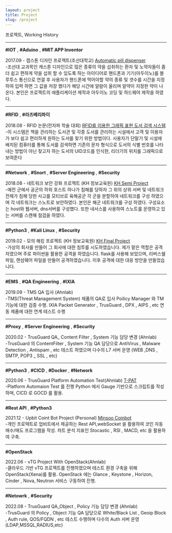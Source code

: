 ```yaml
---
layout: project
title: Project
slug: /project
---
```

프로젝트, Working History
<br />

------
**#IOT** , **#Aduino** , **#MIT APP Inventor** 

2017.09 - 캡스톤 디자인 프로젝트(조선대학교) [Automatic pill dispenser](https://1drv.ms/p/s!Aj3nsRarR3twh26VWGmkwj183af6?e=JiV6sC)
<br />
-조선대 교과목인 캐스톤 디자인으로 많은 종류의 약을 섭취하는 환자 및 노약자들이 좀 더 쉽고 편하게 약을 섭취 할 수 있도록 하는 아이디어로 핸드폰과 기기(아두이노)를 블루투스 통신으로 연결 후 사용자가 핸드폰에 먹어야할 약의 종류 및 갯수를 시간을 지정하여 입력 하면 그 값을 저장 했다가 해당 시간에 알람이 울리며 알약이 지정한 약이 나온다. 본인은 프로젝트의 애플리케이션 제작과 아두이노 코딩 및 하드웨어 제작을 하였다.
<br />

------

**#RFID** , **#라즈베리파이**

2018.08 - RFID 논문(전자파 학술 대회) [RFID를 이용한 그래픽 표현 도서 검색 시스템](https://1drv.ms/p/s!Aj3nsRarR3tw011hJZ8Id88aUCv4?e=aV7wND)
<br />
-이 시스템은 책을 관리하는 도서관 및 각종 도서를 관리하는 시설에서 고객 및 이용자가 보다 쉽고 편리하게 원하는 도서를 찾기 위한 방법이다. 사용자가 단말기 및 시설에 배치된 컴퓨터를 통해 도서를 검색하면 기존의 문자 형식으로 도서의 식별 번호를 나타내는 방법이 아닌 찾고자 하는 도서의 UID코드를 인식한, 리더기의 위치를 그래픽으로 보여준다
<br />

------

**#Network** , **#Snort** , **#Server Engineering** , **#Security**

2018.08 - 네트워크 보안 강화 프로젝트 (KH 정보교육원) [KH Semi Project](https://1drv.ms/b/s!Aj3nsRarR3twnCi8Z0bIwBMkItQ-?e=HZZlin)
<br />
-예전 군에서 공군의 하위 호스트 하나가 침해를 당하자 그 위의 상위 서버 및 네트워크 전체가 침해 당한 사고를 모티브로 육해공군 각 군을 분할하여 네트워크를 구성 하였으며 각 네트워크는 스노트로 보안하였다. 본인은 해군 네트워크를 구성 하였다. 구성요소는 host와 웹서버, dns서버를 구성했다. 또한 네서스를 사용하여 스노트를 운영하고 있는 서버를 스캔해 점검을 하였다.
<br />

------

**#Python3** , **#Kali Linux** , **#Security** 

2019.02 - 모의 해킹 프로젝트 (KH 정보교육원) [KH Final Project](https://1drv.ms/p/s!Aj3nsRarR3twszJHdB4afiQVlDPL?e=dzss7i)
<br />
-가상의 회사를 만들어 그 회사에 대한 침투를 시도하였습니다. 제가 맡은 역할은 공격자였으며 주로 파이썬을 활용한 공격을 하였습니다. flask를 사용해 보았으며, 리버스쉘 파일, 랜섬웨어 파일을 만들어 공격하였습니다. 이후 공격에 대한 대응 방안을 만들었습니다. 
<br />

------

**#EMS** , **#QA Engineering** , **#IXIA**

2019.09 - TMS QA 입사 (Ahnlab)
<br />
-TMS(Threat Management System) 제품의 QA로 입사 Poilicy Manager 와 TM 기능에 대한 검증 수행. IXIA Packet Generator , TrusGuard , DPX , AIPS , etc 연동 제품에 대한 연계 테스트 수행
<br />

------

**#Proxy** , **#Server Engineering** , **#Security** 

2020.02 - TrusGuard QA_ Content Filter , System 기능 담당 변경 (Ahnlab)
<br />
-TrusGuard 의 ContentFilter , System 기능 QA 담당으로 AntiVirus , Malware Detection , Antispam , etc 테스트 하였으며 다수의 L7 서버 운영 (WEB ,DNS , SMTP, POP3 _ SSL , etc)
<br />

------

**#Python3** , **#CICD** , **#Docker** , **#Network**

2020.06 - TrusGuard Platform Automation Test(Ahnlab) [T-PAT](https://minzlim.github.io/Minsoo_port/2020/06/01/TrusGuard_Platform_Automation_Test)
<br />
-Platform Automaion Test 를 진행 Python 에서 Gauge 기반으로 스크립트를 작성하며, CICD 로 GOCD 를 활용. 
<br />

------

**#Rest API** , **#Python3**

2021.12 - Upbit Coint Bot Project (Personal) [Minsoo Coinbot](https://github.com/MinZLIM/minsoo_coinbot)
<br />
-개인 프로텍트로 업비트에서 제공하는 Rest API,webSocket 을 활용하여 코인 자동 매수/매도 프로그램을 작성. 차트 분석 지표인 Stocastic , RSI , MACD, etc 을 활용하여 구축.
<br />

------

**#OpenStack** 

2022.06 - vTG Project With OpenStack(Ahnlab)
<br />
-클라우드 기반 vTG 프로젝트를 진행하였으며 테스트 환경 구축을 위해 OpenStack(Xena)를 활용. OpenStack 에는 Glance , Keystone , Horizon, Cinder , Nova, Neutron 서비스 구동하여 진행.
<br />

------

**#Netowrk** , **#Security**

2022.08 - TrusGuard QA_Object , Policy 기능 담당 변경 (Ahnlab)
<br />
-TrusGuard 의 Policy , Object 기능 QA 담당으로 White/Black List , Geoip Block , Auth rule, QOS/FQDN , etc 테스트 수행하며 다수의 Auth 서버 운영(LDAP,MSSQL,RADIUS,etc)
<br />

